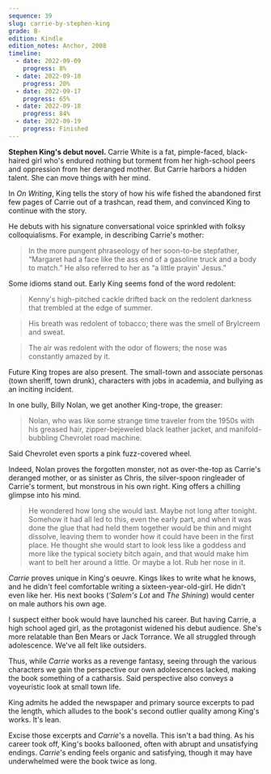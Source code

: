 ```yaml
---
sequence: 39
slug: carrie-by-stephen-king
grade: B-
edition: Kindle
edition_notes: Anchor, 2008
timeline:
  - date: 2022-09-09
    progress: 8%
  - date: 2022-09-10
    progress: 20%
  - date: 2022-09-17
    progress: 65%
  - date: 2022-09-18
    progress: 84%
  - date: 2022-09-19
    progress: Finished
---
```


**Stephen King's debut novel.** Carrie White is a fat, pimple-faced, black-haired girl who's endured nothing but torment from her high-school peers and oppression from her deranged mother. But Carrie harbors a hidden talent. She can move things with her mind.

<!-- end -->

In <span data-work-slug="on-writing-by-stephen-king">_On Writing_</span>, King tells the story of how his wife fished the abandoned first few pages of Carrie out of a trashcan, read them, and convinced King to continue with the story.

He debuts with his signature conversational voice sprinkled with folksy colloquialisms. For example, in describing Carrie's mother:

> In the more pungent phraseology of her soon-to-be stepfather, “Margaret had a face like the ass end of a gasoline truck and a body to match.” He also referred to her as “a little prayin' Jesus.”

Some idioms stand out. Early King seems fond of the word redolent:

> Kenny's high-pitched cackle drifted back on the redolent darkness that trembled at the edge of summer.

> His breath was redolent of tobacco; there was the smell of Brylcreem and sweat.

> The air was redolent with the odor of flowers; the nose was constantly amazed by it.

Future King tropes are also present. The small-town and associate personas (town sheriff, town drunk), characters with jobs in academia, and bullying as an inciting incident.

In one bully, Billy Nolan, we get another King-trope, the greaser:

> Nolan, who was like some strange time traveler from the 1950s with his greased hair, zipper-bejeweled black leather jacket, and manifold-bubbling Chevrolet road machine.

Said Chevrolet even sports a pink fuzz-covered wheel.

Indeed, Nolan proves the forgotten monster, not as over-the-top as Carrie's deranged mother, or as sinister as Chris, the silver-spoon ringleader of Carrie's torment, but monstrous in his own right. King offers a chilling glimpse into his mind.

> He wondered how long she would last. Maybe not long after tonight. Somehow it had all led to this, even the early part, and when it was done the glue that had held them together would be thin and might dissolve, leaving them to wonder how it could have been in the first place. He thought she would start to look less like a goddess and more like the typical society bitch again, and that would make him want to belt her around a little. Or maybe a lot. Rub her nose in it.

_Carrie_ proves unique in King's oeuvre. Kings likes to write what he knows, and he didn't feel comfortable writing a sixteen-year-old-girl. He didn't even like her. His next books (<span data-work-slug="salems-lot-by-stephen-king">_‘Salem's Lot_</span> and <span data-work-slug="the-shining-by-stephen-king">_The Shining_</span>) would center on male authors his own age.

I suspect either book would have launched his career. But having Carrie, a high school aged girl, as the protagonist widened his debut audience. She's more relatable than Ben Mears or Jack Torrance. We all struggled through adolescence. We've all felt like outsiders.

Thus, while _Carrie_ works as a revenge fantasy, seeing through the various characters we gain the perspective our own adolescences lacked, making the book something of a catharsis. Said perspective also conveys a voyeuristic look at small town life.

King admits he added the newspaper and primary source excerpts to pad the length, which alludes to the book's second outlier quality among King's works. It's lean.

Excise those excerpts and _Carrie_'s a novella. This isn't a bad thing. As his career took off, King's books ballooned, often with abrupt and unsatisfying endings. _Carrie_'s ending feels organic and satisfying, though it may have underwhelmed were the book twice as long.

[^1]: King, _On Writing_, 76. King never came around to liking Carrie White.
